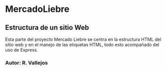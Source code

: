 # MercadoLiebre
## Estructura de un sitio Web

Esta parte del proyecto Mercado Liebre se centra en la estructura HTML del sitio web y en el manejo de las etiquetas HTML, todo esto acompañado del uso de Express.

### Autor: R. Vallejos